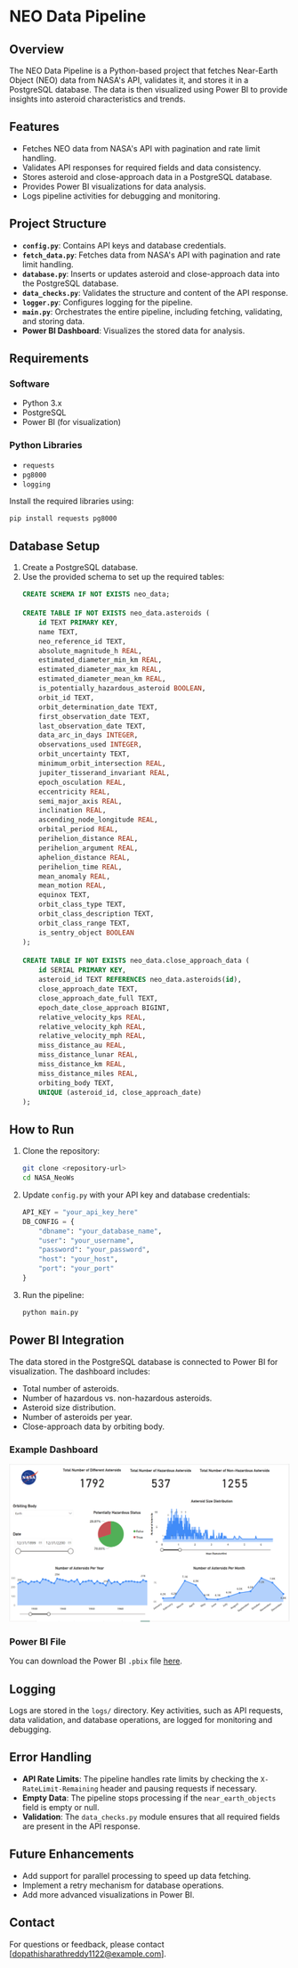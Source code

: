 # NEO Data Pipeline

## Overview
The NEO Data Pipeline is a Python-based project that fetches Near-Earth Object (NEO) data from NASA's API, validates it, and stores it in a PostgreSQL database. The data is then visualized using Power BI to provide insights into asteroid characteristics and trends.

## Features
- Fetches NEO data from NASA's API with pagination and rate limit handling.
- Validates API responses for required fields and data consistency.
- Stores asteroid and close-approach data in a PostgreSQL database.
- Provides Power BI visualizations for data analysis.
- Logs pipeline activities for debugging and monitoring.

## Project Structure
- **`config.py`**: Contains API keys and database credentials.
- **`fetch_data.py`**: Fetches data from NASA's API with pagination and rate limit handling.
- **`database.py`**: Inserts or updates asteroid and close-approach data into the PostgreSQL database.
- **`data_checks.py`**: Validates the structure and content of the API response.
- **`logger.py`**: Configures logging for the pipeline.
- **`main.py`**: Orchestrates the entire pipeline, including fetching, validating, and storing data.
- **Power BI Dashboard**: Visualizes the stored data for analysis.

## Requirements
### Software
- Python 3.x
- PostgreSQL
- Power BI (for visualization)

### Python Libraries
- `requests`
- `pg8000`
- `logging`

Install the required libraries using:
```bash
pip install requests pg8000
```

## Database Setup
1. Create a PostgreSQL database.
2. Use the provided schema to set up the required tables:
   ```sql
   CREATE SCHEMA IF NOT EXISTS neo_data;

   CREATE TABLE IF NOT EXISTS neo_data.asteroids (
       id TEXT PRIMARY KEY,
       name TEXT,
       neo_reference_id TEXT,
       absolute_magnitude_h REAL,
       estimated_diameter_min_km REAL,
       estimated_diameter_max_km REAL,
       estimated_diameter_mean_km REAL,
       is_potentially_hazardous_asteroid BOOLEAN,
       orbit_id TEXT,
       orbit_determination_date TEXT,
       first_observation_date TEXT,
       last_observation_date TEXT,
       data_arc_in_days INTEGER,
       observations_used INTEGER,
       orbit_uncertainty TEXT,
       minimum_orbit_intersection REAL,
       jupiter_tisserand_invariant REAL,
       epoch_osculation REAL,
       eccentricity REAL,
       semi_major_axis REAL,
       inclination REAL,
       ascending_node_longitude REAL,
       orbital_period REAL,
       perihelion_distance REAL,
       perihelion_argument REAL,
       aphelion_distance REAL,
       perihelion_time REAL,
       mean_anomaly REAL,
       mean_motion REAL,
       equinox TEXT,
       orbit_class_type TEXT,
       orbit_class_description TEXT,
       orbit_class_range TEXT,
       is_sentry_object BOOLEAN
   );

   CREATE TABLE IF NOT EXISTS neo_data.close_approach_data (
       id SERIAL PRIMARY KEY,
       asteroid_id TEXT REFERENCES neo_data.asteroids(id),
       close_approach_date TEXT,
       close_approach_date_full TEXT,
       epoch_date_close_approach BIGINT,
       relative_velocity_kps REAL,
       relative_velocity_kph REAL,
       relative_velocity_mph REAL,
       miss_distance_au REAL,
       miss_distance_lunar REAL,
       miss_distance_km REAL,
       miss_distance_miles REAL,
       orbiting_body TEXT,
       UNIQUE (asteroid_id, close_approach_date)
   );
   ```

## How to Run
1. Clone the repository:
   ```bash
   git clone <repository-url>
   cd NASA_NeoWs
   ```

2. Update `config.py` with your API key and database credentials:
   ```python
   API_KEY = "your_api_key_here"
   DB_CONFIG = {
       "dbname": "your_database_name",
       "user": "your_username",
       "password": "your_password",
       "host": "your_host",
       "port": "your_port"
   }
   ```

3. Run the pipeline:
   ```bash
   python main.py
   ```

## Power BI Integration
The data stored in the PostgreSQL database is connected to Power BI for visualization. The dashboard includes:
- Total number of asteroids.
- Number of hazardous vs. non-hazardous asteroids.
- Asteroid size distribution.
- Number of asteroids per year.
- Close-approach data by orbiting body.

### Example Dashboard
![Power BI Dashboard](PowerBI/MainPage.png)

### Power BI File
You can download the Power BI `.pbix` file [here](PowerBI/NASA_NeoWs.pbix).


## Logging
Logs are stored in the `logs/` directory. Key activities, such as API requests, data validation, and database operations, are logged for monitoring and debugging.

## Error Handling
- **API Rate Limits**: The pipeline handles rate limits by checking the `X-RateLimit-Remaining` header and pausing requests if necessary.
- **Empty Data**: The pipeline stops processing if the `near_earth_objects` field is empty or null.
- **Validation**: The `data_checks.py` module ensures that all required fields are present in the API response.

## Future Enhancements
- Add support for parallel processing to speed up data fetching.
- Implement a retry mechanism for database operations.
- Add more advanced visualizations in Power BI.



## Contact
For questions or feedback, please contact [dopathisharathreddy1122@example.com].